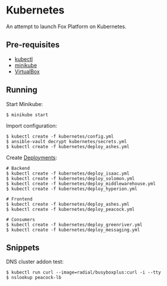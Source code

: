 # Kubernetes

An attempt to launch Fox Platform on Kubernetes.

## Pre-requisites

* [kubectl](https://kubernetes.io/docs/tasks/tools/install-kubectl)
* [minikube](https://github.com/kubernetes/minikube)
* [VirtualBox](https://virtualbox.org)

## Running

Start Minikube:

    $ minikube start

Import configuration:

    $ kubectl create -f kubernetes/config.yml
    $ ansible-vault decrypt kubernetes/secrets.yml
    $ kubectl create -f kubernetes/deploy_ashes.yml

Create [Deployments](https://kubernetes.io/docs/concepts/workloads/controllers/deployment):

    # Backend
    $ kubectl create -f kubernetes/deploy_isaac.yml
    $ kubectl create -f kubernetes/deploy_solomon.yml
    $ kubectl create -f kubernetes/deploy_middlewarehouse.yml
    $ kubectl create -f kubernetes/deploy_hyperion.yml

    # Frontend
    $ kubectl create -f kubernetes/deploy_ashes.yml
    $ kubectl create -f kubernetes/deploy_peacock.yml

    # Consumers
    $ kubectl create -f kubernetes/deploy_greenriver.yml
    $ kubectl create -f kubernetes/deploy_messaging.yml

## Snippets

DNS cluster addon test:

    $ kubectl run curl --image=radial/busyboxplus:curl -i --tty
    $ nslookup peacock-lb
